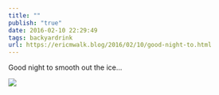 ```yaml
---
title: ""
publish: "true"
date: 2016-02-10 22:29:49
tags: backyardrink
url: https://ericmwalk.blog/2016/02/10/good-night-to.html
---
```


Good night to smooth out the ice...

![](https://ericmwalk.blog/uploads/2022/df415b6a6b.jpg)